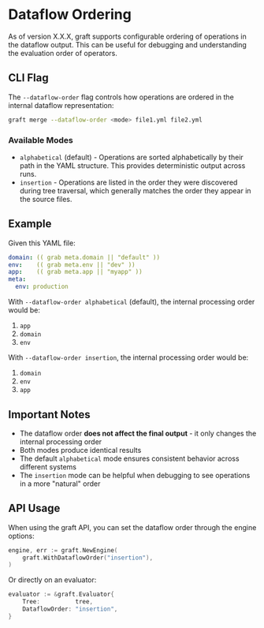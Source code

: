 # Dataflow Ordering

As of version X.X.X, graft supports configurable ordering of operations in the dataflow output. This can be useful for debugging and understanding the evaluation order of operators.

## CLI Flag

The `--dataflow-order` flag controls how operations are ordered in the internal dataflow representation:

```bash
graft merge --dataflow-order <mode> file1.yml file2.yml
```

### Available Modes

- `alphabetical` (default) - Operations are sorted alphabetically by their path in the YAML structure. This provides deterministic output across runs.
- `insertion` - Operations are listed in the order they were discovered during tree traversal, which generally matches the order they appear in the source files.

## Example

Given this YAML file:

```yaml
domain: (( grab meta.domain || "default" ))
env:    (( grab meta.env || "dev" ))
app:    (( grab meta.app || "myapp" ))
meta:
  env: production
```

With `--dataflow-order alphabetical` (default), the internal processing order would be:
1. `app`
2. `domain`  
3. `env`

With `--dataflow-order insertion`, the internal processing order would be:
1. `domain`
2. `env`
3. `app`

## Important Notes

- The dataflow order **does not affect the final output** - it only changes the internal processing order
- Both modes produce identical results
- The default `alphabetical` mode ensures consistent behavior across different systems
- The `insertion` mode can be helpful when debugging to see operations in a more "natural" order

## API Usage

When using the graft API, you can set the dataflow order through the engine options:

```go
engine, err := graft.NewEngine(
    graft.WithDataflowOrder("insertion"),
)
```

Or directly on an evaluator:

```go
evaluator := &graft.Evaluator{
    Tree:          tree,
    DataflowOrder: "insertion",
}
```